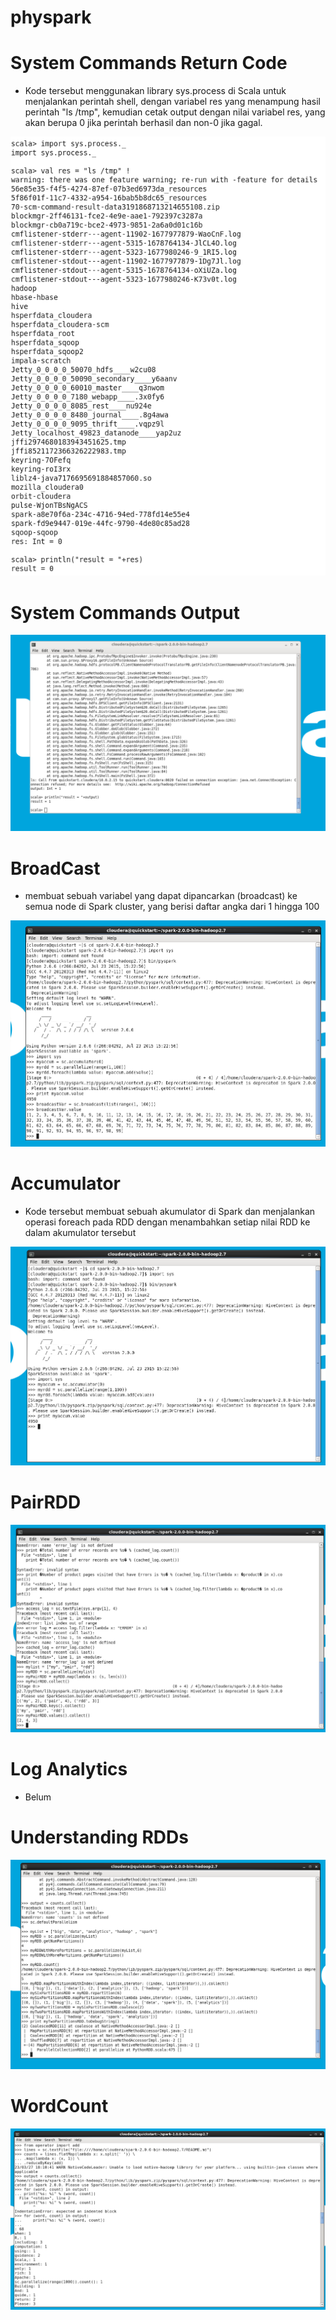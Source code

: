 # physpark

# System Commands Return Code
  - Kode tersebut menggunakan library sys.process di Scala untuk menjalankan perintah shell, dengan variabel res yang menampung hasil perintah "ls /tmp", kemudian cetak output dengan nilai variabel res, yang akan berupa 0 jika perintah berhasil dan non-0 jika gagal.
  
![images]( images/Executing_system.png )

# System Commands Output

![images]( images/SystemCommandsOutput.png )

# BroadCast
  - membuat sebuah variabel yang dapat dipancarkan (broadcast) ke semua node di Spark cluster, yang berisi daftar angka dari 1 hingga 100

![images]( images/BroadCast.png )

# Accumulator
  - Kode tersebut membuat sebuah akumulator di Spark dan menjalankan operasi foreach pada RDD dengan menambahkan setiap nilai RDD ke dalam akumulator tersebut
  
![images]( images/Accumulator.png )

# PairRDD

![images]( images/PairRDD.png )

# Log Analytics

- Belum

# Understanding RDDs

![images]( images/UnderstandingRDD.png )

# WordCount

![images]( images/WordCount.png )
